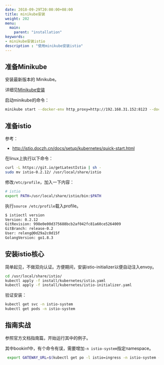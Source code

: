 ```yaml
---
date: 2018-09-29T20:00:00+08:00
title: minikube安装
weight: 202
menu:
  main:
    parent: "installation"
keywords:
- minikube安装istio
description : "使用minikube安装istio"
---
```


## 准备Minikube

安装最新版本的 Minikube。

详细见[Minikube安装](https://skyao.gitbooks.io/learning-kubernetes/installation/minikube.html)

启动minikube的命令：

```bash
minikube start --docker-env http_proxy=http://192.168.31.152:8123 --docker-env https_proxy=http://192.168.31.152:8123 --docker-env no_proxy=localhost,127.0.0.1,::1,192.168.31.0/24,192.168.99.0/24
```

## 准备istio

参考：

- http://istio.doczh.cn/docs/setup/kubernetes/quick-start.html

在linux上执行以下命令：

```bash
curl -L https://git.io/getLatestIstio | sh -
sudo mv istio-0.2.12/ /usr/local/share/istio
```

修改`/etc/profile`，加入一下内容：

```bash
# istio
export PATH=/usr/local/share/istio/bin:$PATH
```

执行`source /etc/profile`载入profile。

```bash
$ istioctl version
Version: 0.2.12
GitRevision: 998e0e00d375688bcb2af042fc81a60ce5264009
GitBranch: release-0.2
User: releng@0d29a2c0d15f
GolangVersion: go1.8.3
```

## 安装istio核心

简单起见，不做双向认证。方便期间，安装istio-initializer以便自动注入envoy。

```bash
cd /usr/local/share/istio/
kubectl apply -f install/kubernetes/istio.yaml
kubectl apply -f install/kubernetes/istio-initializer.yaml
```

验证安装：

```bash
kubectl get svc -n istio-system
kubectl get pods -n istio-system
```

## 指南实战

参照官方文档指南篇，开始运行其中的例子。

其中bookinf中，有个命令有误，需要增加`-n istio-system`指定namespace。

```bash
 export GATEWAY_URL=$(kubectl get po -l istio=ingress -n istio-system -o 'jsonpath={.items[0].status.hostIP}'):$(kubectl get svc istio-ingress -n istio-system -o 'jsonpath={.spec.ports[0].nodePort}')
```


